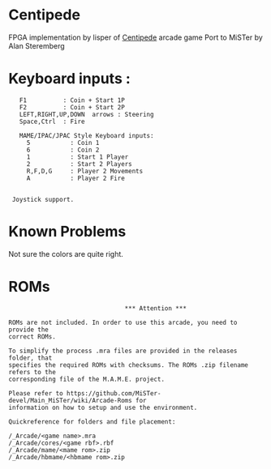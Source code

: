 # Centipede

FPGA implementation by lisper of [Centipede](https://github.com/lisper/arcade-centipede "Centipede") arcade game 
Port to MiSTer by Alan Steremberg

# Keyboard inputs :
```
   F1          : Coin + Start 1P
   F2          : Coin + Start 2P
   LEFT,RIGHT,UP,DOWN  arrows : Steering
   Space,Ctrl  : Fire

   MAME/IPAC/JPAC Style Keyboard inputs:
     5           : Coin 1
     6           : Coin 2
     1           : Start 1 Player
     2           : Start 2 Players
     R,F,D,G     : Player 2 Movements
     A           : Player 2 Fire
   

 Joystick support. 
```

# Known Problems

Not sure the colors are quite right.
 
# ROMs
```
                                *** Attention ***

ROMs are not included. In order to use this arcade, you need to provide the
correct ROMs.

To simplify the process .mra files are provided in the releases folder, that
specifies the required ROMs with checksums. The ROMs .zip filename refers to the
corresponding file of the M.A.M.E. project.

Please refer to https://github.com/MiSTer-devel/Main_MiSTer/wiki/Arcade-Roms for
information on how to setup and use the environment.

Quickreference for folders and file placement:

/_Arcade/<game name>.mra
/_Arcade/cores/<game rbf>.rbf
/_Arcade/mame/<mame rom>.zip
/_Arcade/hbmame/<hbmame rom>.zip

